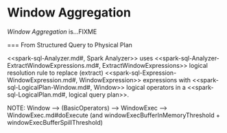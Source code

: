 # Window Aggregation

*Window Aggregation* is...FIXME

=== From Structured Query to Physical Plan

<<spark-sql-Analyzer.md#, Spark Analyzer>> uses <<spark-sql-Analyzer-ExtractWindowExpressions.md#, ExtractWindowExpressions>> logical resolution rule to replace (extract) <<spark-sql-Expression-WindowExpression.md#, WindowExpression>> expressions with <<spark-sql-LogicalPlan-Window.md#, Window>> logical operators in a <<spark-sql-LogicalPlan.md#, logical query plan>>.

NOTE: Window —> (BasicOperators) —> WindowExec —> WindowExec.md#doExecute (and windowExecBufferInMemoryThreshold + windowExecBufferSpillThreshold)
